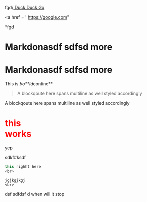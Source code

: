 fgd/[ Duck Duck Go ](https://duckduckgo.com 'The best search engine for privacy')

<a href = ' https://google.com"

\*fgd

Markdonasdf
sdfsd
more
=====
Markdonasdf
sdfsd
more
====

This is *bo\*\*ld*contine\*\*

> A blockqoute here
> spans multiline as well
> styled accordingly

A blockqoute here
spans multiline as well
styled accordingly

<h1 style="color: red;">this <br> works</h1>

<div contenteditable=true >yep</div>

sdkf#ksdf

```java
this righht here
<br>
```

```
jgjkgjkgj
<br>
```

dsf sdfdsf d
when will it stop
